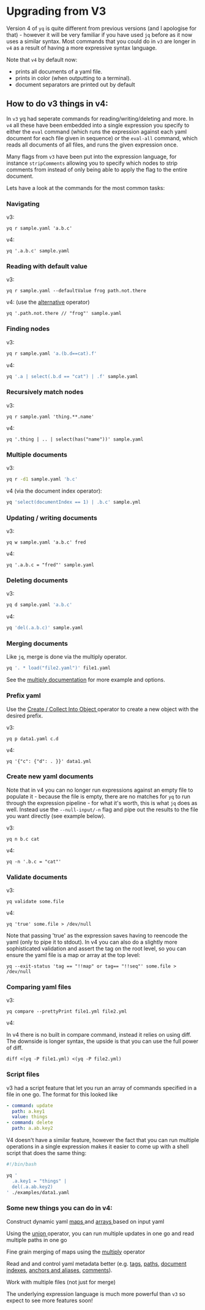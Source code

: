 # Upgrading from V3

Version 4 of `yq` is quite different from previous versions (and I apologise for that) - however it will be very familiar if you have used `jq` before as it now uses a similar syntax. Most commands that you could do in `v3` are longer in `v4` as a result of having a more expressive syntax language.

Note that `v4` by default now:

* prints all documents of a yaml file.
* prints in color (when outputting to a terminal).
* document separators are printed out by default

## How to do v3 things in v4:

In `v3` yq had seperate commands for reading/writing/deleting and more. In `v4` all these have been embedded into a single expression you specify to either the `eval` command (which runs the expression against each yaml document for each file given in sequence) or the `eval-all` command, which reads all documents of all files, and runs the given expression once.

Many flags from `v3` have been put into the expression language, for instance `stripComments` allowing you to specify which nodes to strip comments from instead of only being able to apply the flag to the entire document.

Lets have a look at the commands for the most common tasks:

### Navigating

v3:

```
yq r sample.yaml 'a.b.c'
```

v4:

```
yq '.a.b.c' sample.yaml
```

### Reading with default value

v3:

```
yq r sample.yaml --defaultValue frog path.not.there
```

v4: (use the [alternative](broken-reference) operator)

```
yq '.path.not.there // "frog"' sample.yaml
```



### Finding nodes

v3:

```bash
yq r sample.yaml 'a.(b.d==cat).f'
```

v4:

```bash
yq '.a | select(.b.d == "cat") | .f' sample.yaml
```

### Recursively match nodes

v3:

```
yq r sample.yaml 'thing.**.name'
```

v4:

```
yq '.thing | .. | select(has("name"))' sample.yaml
```

### Multiple documents

v3:

```bash
yq r -d1 sample.yaml 'b.c'
```

v4 (via the document index operator):

```bash
yq 'select(documentIndex == 1) | .b.c' sample.yml
```

### Updating / writing documents

v3:

```
yq w sample.yaml 'a.b.c' fred
```

v4:

```
yq '.a.b.c = "fred"' sample.yaml
```

### Deleting documents

v3:

```bash
yq d sample.yaml 'a.b.c'
```

v4:

```bash
yq 'del(.a.b.c)' sample.yaml
```

### Merging documents

Like `jq`, merge is done via the multiply operator. 

```bash
yq '. * load("file2.yaml")' file1.yaml
```

See the [multiply documentation](https://mikefarah.gitbook.io/yq/operators/multiply-merge) for more example and options.

### Prefix yaml

Use the [Create / Collect Into Object ](broken-reference)operator to create a new object with the desired prefix.&#x20;

v3:

```
yq p data1.yaml c.d
```

v4:

```
yq '{"c": {"d": . }}' data1.yml
```

### Create new yaml documents

Note that in v4 you can no longer run expressions against an empty file to populate it - because the file is empty, there are no matches for `yq` to run through the expression pipeline - for what it's worth, this is what `jq` does as well. Instead use the `--null-input/-n` flag and pipe out the results to the file you want directly (see example below).

v3:

```
yq n b.c cat
```

v4:

```
yq -n '.b.c = "cat"'
```

### Validate documents

v3:

```
yq validate some.file
```

v4:

```
yq 'true' some.file > /dev/null
```

Note that passing 'true' as the expression saves having to reencode the yaml (only to pipe it to stdout). In v4 you can also do a slightly more sophisticated validation and assert the tag on the root level, so you can ensure the yaml file is a map or array at the top level:

```
yq --exit-status 'tag == "!!map" or tag== "!!seq"' some.file > /dev/null
```

### Comparing yaml files

v3:

```
yq compare --prettyPrint file1.yml file2.yml 
```

v4:

In v4 there is no built in compare command, instead it relies on using diff. The downside is longer syntax, the upside is that you can use the full power of diff.

```
diff <(yq -P file1.yml) <(yq -P file2.yml)
```

### Script files

v3 had a script feature that let you run an array of commands specified in a file in one go. The format for this looked like

```yaml
- command: update 
  path: a.key1
  value: things
- command: delete
  path: a.ab.key2
```

V4 doesn't have a similar feature, however the fact that you can run multiple operations in a single expression makes it easier to come up with a shell script that does the same thing:

```bash
#!/bin/bash

yq '
  .a.key1 = "things" |
  del(.a.ab.key2)
' ./examples/data1.yaml
```

### Some new things you can do in v4:

Construct dynamic yaml [maps ](broken-reference)and [arrays ](broken-reference)based on input yaml

Using the [union ](broken-reference)operator, you can run multiple updates in one go and read multiple paths in one go

Fine grain merging of maps using the [multiply](broken-reference) operator

Read and and control yaml metadata better (e.g. [tags](broken-reference), [paths](broken-reference), [document indexes](broken-reference), [anchors and aliases](broken-reference), [comments](broken-reference)).

Work with multiple files (not just for merge)

The underlying expression language is much more powerful than `v3` so expect to see more features soon!





###
